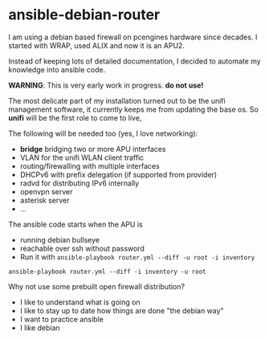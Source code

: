 # ansible-debian-router
I am using a debian based firewall on pcengines hardware since 
decades. I started with WRAP, used ALIX and now it is an APU2.

Instead of keeping lots of detailed documentation, I decided
to automate my knowledge into ansible code.

**WARNING**: This is very early work in progress. **do not use!**

The most delicate part of my installation turned out to 
be the unifi management software, it currently keeps me 
from updating the base os. So **unifi** will be the first 
role to come to live, 

The following will be needed too (yes, I love networking):

* **bridge** bridging two or more APU interfaces
* VLAN for the unifi WLAN client traffic
* routing/firewalling with multiple interfaces
* DHCPv6 with prefix delegation (if supported from provider)
* radvd for distributing IPv6 internally
* openvpn server
* asterisk server
* ...

The ansible code starts when the APU is 
* running debian bullseye 
* reachable over ssh without password 
* Run it with `ansible-playbook router.yml --diff -u root -i inventory`

~~~
ansible-playbook router.yml --diff -i inventory -u root
~~~

Why not use some prebuilt open firewall distribution?
* I like to understand what is going on
* I like to stay up to date how things are done "the debian way"
* I want to practice ansible
* I like debian


